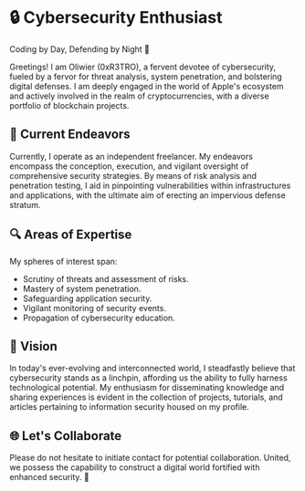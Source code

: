 # 🔒 Cybersecurity Enthusiast
Coding by Day, Defending by Night 🌙

Greetings! I am Oliwier (0xR3TRO), a fervent devotee of cybersecurity, fueled by a fervor for threat analysis, system penetration, and bolstering digital defenses. I am deeply engaged in the world of Apple's ecosystem and actively involved in the realm of cryptocurrencies, with a diverse portfolio of blockchain projects.

## 💼 Current Endeavors
Currently, I operate as an independent freelancer. My endeavors encompass the conception, execution, and vigilant oversight of comprehensive security strategies. By means of risk analysis and penetration testing, I aid in pinpointing vulnerabilities within infrastructures and applications, with the ultimate aim of erecting an impervious defense stratum.

## 🔍 Areas of Expertise
My spheres of interest span:
- Scrutiny of threats and assessment of risks.
- Mastery of system penetration.
- Safeguarding application security.
- Vigilant monitoring of security events.
- Propagation of cybersecurity education.

## 🚀 Vision
In today's ever-evolving and interconnected world, I steadfastly believe that cybersecurity stands as a linchpin, affording us the ability to fully harness technological potential. My enthusiasm for disseminating knowledge and sharing experiences is evident in the collection of projects, tutorials, and articles pertaining to information security housed on my profile.

## 🌐 Let's Collaborate
Please do not hesitate to initiate contact for potential collaboration. United, we possess the capability to construct a digital world fortified with enhanced security. 💪
